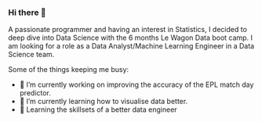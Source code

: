 ### Hi there 👋

<!--
**JanuariusJang/JanuariusJang** is a ✨ _special_ ✨ repository because its `README.md` (this file) appears on your GitHub profile.-->

A passionate programmer and having an interest in Statistics, I decided to deep dive into Data Science with the 6 months Le Wagon Data boot camp. I am looking for a role as a  Data Analyst/Machine Learning Engineer in a Data Science team. 

Some of the things keeping me busy:

- 🔭 I’m currently working on improving the accuracy of the EPL match day predictor.
- 🌱 I’m currently learning how to visualise data better.
- 👯 Learning the skillsets of a better data engineer
